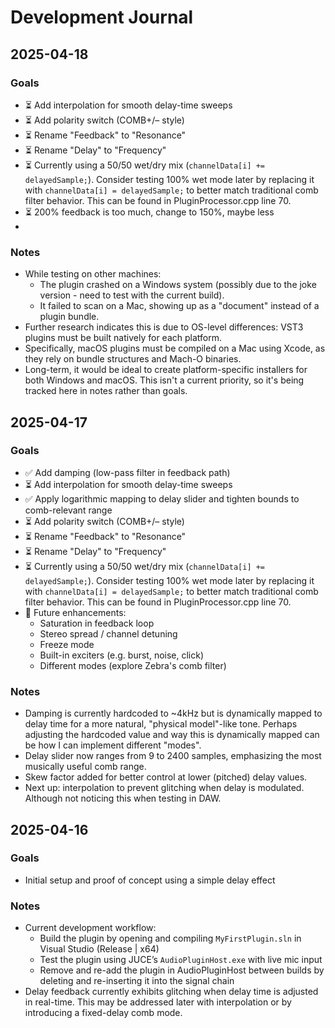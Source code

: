 # Development Journal

## 2025-04-18

### Goals
- ⏳ Add interpolation for smooth delay-time sweeps
- ⏳ Add polarity switch (COMB+/– style)
- ⏳ Rename "Feedback" to "Resonance"
- ⏳ Rename "Delay" to "Frequency"
- ⏳ Currently using a 50/50 wet/dry mix (`channelData[i] += delayedSample;`). Consider testing 100% wet mode later by replacing it with `channelData[i] = delayedSample;` to better match traditional comb filter behavior. This can be found in PluginProcessor.cpp line 70.
- ⏳ 200% feedback is too much, change to 150%, maybe less
-

### Notes
- While testing on other machines:
  - The plugin crashed on a Windows system (possibly due to the joke version - need to test with the current build).
  - It failed to scan on a Mac, showing up as a "document" instead of a plugin bundle.
- Further research indicates this is due to OS-level differences: VST3 plugins must be built natively for each platform.
- Specifically, macOS plugins must be compiled on a Mac using Xcode, as they rely on bundle structures and Mach-O binaries.
- Long-term, it would be ideal to create platform-specific installers for both Windows and macOS. This isn't a current priority, so it's being tracked here in notes rather than goals.



## 2025-04-17

### Goals
- ✅ Add damping (low-pass filter in feedback path)
- ⏳ Add interpolation for smooth delay-time sweeps
- ✅ Apply logarithmic mapping to delay slider and tighten bounds to comb-relevant range
- ⏳ Add polarity switch (COMB+/– style)
- ⏳ Rename "Feedback" to "Resonance"
- ⏳ Rename "Delay" to "Frequency"
- ⏳ Currently using a 50/50 wet/dry mix (`channelData[i] += delayedSample;`). Consider testing 100% wet mode later by replacing it with `channelData[i] = delayedSample;` to better match traditional comb filter behavior. This can be found in PluginProcessor.cpp line 70.
- 🧠 Future enhancements:
  - Saturation in feedback loop
  - Stereo spread / channel detuning
  - Freeze mode
  - Built-in exciters (e.g. burst, noise, click)
  - Different modes (explore Zebra's comb filter)

### Notes
- Damping is currently hardcoded to ~4kHz but is dynamically mapped to delay time for a more natural, "physical model"-like tone. Perhaps adjusting the hardcoded value and way this is dynamically mapped can be how I can implement different "modes".
- Delay slider now ranges from 9 to 2400 samples, emphasizing the most musically useful comb range.
- Skew factor added for better control at lower (pitched) delay values.
- Next up: interpolation to prevent glitching when delay is modulated. Although not noticing this when testing in DAW.


## 2025-04-16

### Goals
- Initial setup and proof of concept using a simple delay effect

### Notes
- Current development workflow:
  - Build the plugin by opening and compiling `MyFirstPlugin.sln` in Visual Studio (Release | x64)
  - Test the plugin using JUCE’s `AudioPluginHost.exe` with live mic input
  - Remove and re-add the plugin in AudioPluginHost between builds by deleting and re-inserting it into the signal chain
- Delay feedback currently exhibits glitching when delay time is adjusted in real-time. This may be addressed later with interpolation or by introducing a fixed-delay comb mode.
